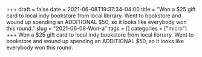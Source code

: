 +++draft = falsedate = 2021-06-08T19:37:34-04:00title = "Won a $25 gift card to local indy bookstore from local librrary. Went to bookstore and wound up spending an ADDITIONAL $50, so it looks like everybody won this round."slug = "2021-06-08-Won-a"tags = []categories = ["micro"]+++Won a $25 gift card to local indy bookstore from local librrary. Went to bookstore and wound up spending an ADDITIONAL $50, so it looks like everybody won this round.
